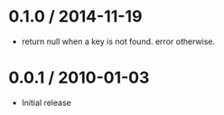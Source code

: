 
0.1.0 / 2014-11-19
==================

  * return null when a key is not found. error otherwise.

0.0.1 / 2010-01-03
==================

  * Initial release
